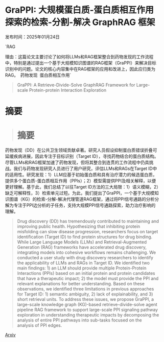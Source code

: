 # GraPPI: 大规模蛋白质-蛋白质相互作用探索的检索-分割-解决 GraphRAG 框架

发布时间：2025年01月24日

`RAG

理由：这篇论文主要讨论了如何将LLMs和RAG框架整合到药物发现的工作流程中，特别是通过提出一个基于大规模知识图谱的RAG框架（GraPPI）来解决目标识别中的问题。论文的核心内容集中在RAG框架的应用和改进上，因此应归类为RAG。` `药物发现` `蛋白质相互作用`

> GraPPI: A Retrieve-Divide-Solve GraphRAG Framework for Large-scale Protein-protein Interaction Exploration

# 摘要

> # 摘要
药物发现（DD）在公共卫生领域贡献卓著。研究人员假设抑制蛋白质错误折叠可延缓疾病进展，因此专注于目标识别（Target ID），寻找药物结合的蛋白质结构。尽管LLMs和RAG框架加速了药物发现，但将其整合到连贯的工作流程中仍具挑战。我们与药物发现研究人员进行了用户研究，评估LLMs和RAGs在Target ID中的适用性。研究发现：1）LLM应基于初始蛋白质和具有治疗潜力的候选蛋白质，提供多个蛋白质-蛋白质相互作用（PPIs）；2）模型需提供PPI及相关解释，以便更好理解。基于此，我们总结了以往Target ID方法的三大局限：1）语义模糊，2）缺乏可解释性，3）检索单元过短。为此，我们提出了GraPPI，一个基于大规模知识图谱（KG）的检索-分解-解决代理管道RAG框架，通过将PPI信号通路的分析分解为专注于PPI边分析的子任务，支持大规模PPI信号通路探索，助力治疗影响的理解。

> Drug discovery (DD) has tremendously contributed to maintaining and improving public health. Hypothesizing that inhibiting protein misfolding can slow disease progression, researchers focus on target identification (Target ID) to find protein structures for drug binding. While Large Language Models (LLMs) and Retrieval-Augmented Generation (RAG) frameworks have accelerated drug discovery, integrating models into cohesive workflows remains challenging. We conducted a user study with drug discovery researchers to identify the applicability of LLMs and RAGs in Target ID. We identified two main findings: 1) an LLM should provide multiple Protein-Protein Interactions (PPIs) based on an initial protein and protein candidates that have a therapeutic impact; 2) the model must provide the PPI and relevant explanations for better understanding. Based on these observations, we identified three limitations in previous approaches for Target ID: 1) semantic ambiguity, 2) lack of explainability, and 3) short retrieval units. To address these issues, we propose GraPPI, a large-scale knowledge graph (KG)-based retrieve-divide-solve agent pipeline RAG framework to support large-scale PPI signaling pathway exploration in understanding therapeutic impacts by decomposing the analysis of entire PPI pathways into sub-tasks focused on the analysis of PPI edges.

[Arxiv](https://arxiv.org/abs/2501.16382)